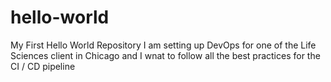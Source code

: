 # hello-world
My First Hello World Repository
I am setting up DevOps for one of the Life Sciences client in Chicago and I wnat to follow all the best practices for the CI / CD pipeline
